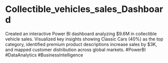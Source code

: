 # Collectible_vehicles_sales_Dashboard
Created an interactive Power BI dashboard analyzing $9.6M in collectible vehicle sales. Visualized key insights showing Classic Cars (40%) as the top category, identified premium product descriptions increase sales by $3K, and mapped customer distribution across global markets. #PowerBI #DataAnalytics #BusinessIntelligence
